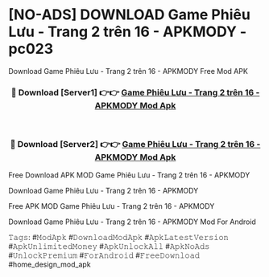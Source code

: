 # [NO-ADS] DOWNLOAD Game Phiêu Lưu - Trang 2 trên 16 - APKMODY - pc023
Download Game Phiêu Lưu - Trang 2 trên 16 - APKMODY Free Mod APK

<div align="center">
<h3>🔴 Download [Server1] 👉👉 <a href="https://apk-comot.site?title=Game_Phiêu_Lưu_-_Trang_2_trên_16_-_APKMODY">Game Phiêu Lưu - Trang 2 trên 16 - APKMODY Mod Apk</a></h3><br>

<h3>🔴 Download [Server2] 👉👉 <a href="https://apk-comot.site?title=Game_Phiêu_Lưu_-_Trang_2_trên_16_-_APKMODY">Game Phiêu Lưu - Trang 2 trên 16 - APKMODY Mod Apk</a></h3>
</div>


Free Download APK MOD Game Phiêu Lưu - Trang 2 trên 16 - APKMODY

Download Game Phiêu Lưu - Trang 2 trên 16 - APKMODY 

Free APK MOD Game Phiêu Lưu - Trang 2 trên 16 - APKMODY 

Download Game Phiêu Lưu - Trang 2 trên 16 - APKMODY Mod For Android

𝚃𝚊𝚐𝚜: #𝙼𝚘𝚍𝙰𝚙𝚔 #𝙳𝚘𝚠𝚗𝚕𝚘𝚊𝚍𝙼𝚘𝚍𝙰𝚙𝚔 #𝙰𝚙𝚔𝙻𝚊𝚝𝚎𝚜𝚝𝚅𝚎𝚛𝚜𝚒𝚘𝚗 #𝙰𝚙𝚔𝚄𝚗𝚕𝚒𝚖𝚒𝚝𝚎𝚍𝙼𝚘𝚗𝚎𝚢 #𝙰𝚙𝚔𝚄𝚗𝚕𝚘𝚌𝚔𝙰𝚕𝚕 #𝙰𝚙𝚔𝙽𝚘𝙰𝚍𝚜 #𝚄𝚗𝚕𝚘𝚌𝚔𝙿𝚛𝚎𝚖𝚒𝚞𝚖 #𝙵𝚘𝚛𝙰𝚗𝚍𝚛𝚘𝚒𝚍 #𝙵𝚛𝚎𝚎𝙳𝚘𝚠𝚗𝚕𝚘𝚊𝚍 #home_design_mod_apk